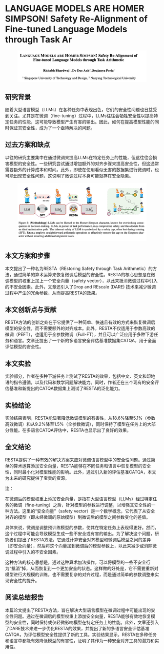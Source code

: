 # LANGUAGE MODELS ARE HOMER SIMPSON! Safety Re-Alignment of Fine-tuned Language Models through Task Ar

<figure><img src="../.gitbook/assets/image (4) (1) (1) (1) (1) (1) (1) (1) (1) (1) (1) (1) (1) (1) (1) (1) (1) (1) (1) (1) (1) (1) (1) (1) (1) (1).png" alt=""><figcaption></figcaption></figure>

## 研究背景

随着大型语言模型（LLMs）在各种任务中表现出色，它们的安全性问题也日益受到关注。尤其是在微调（fine-tuning）过程中，LLMs往往会牺牲安全性以提高特定任务的性能，这可能导致模型产生有害的输出。因此，如何在提高模型性能的同时保证其安全性，成为了一个亟待解决的问题。

## 过去方案和缺点

以往的研究主要集中在通过微调来提高LLMs在特定任务上的性能，但这往往会损害模型的安全性。一些研究尝试通过增加额外的对齐步骤来提高安全性，但这通常需要额外的计算成本和时间。此外，即使在使用看似无害的数据集进行微调时，也可能出现安全性问题，这说明了微调过程本身可能就存在安全隐患。

<figure><img src="../.gitbook/assets/image (1) (1) (1) (1) (1) (1) (1) (1) (1) (1) (1) (1) (1) (1) (1) (1) (1) (1) (1) (1) (1) (1) (1) (1) (1) (1) (1) (1).png" alt=""><figcaption></figcaption></figure>

## 本文方案和步骤

本文提出了一种名为RESTA（REstoring Safety through Task Arithmetic）的方法，通过简单的算术运算来恢复微调后模型的安全性。RESTA的核心思想是在微调模型的权重上加上一个安全向量（safety vector），以此来抵消微调过程中引入的不安全因素。此外，文章还引入了Drop and REscale (DARE) 技术来减少微调过程中产生的冗余参数，从而提高RESTA的效果。

## 本文创新点与贡献

RESTA方法的创新之处在于它提供了一种简单、快速且有效的方式来恢复微调后模型的安全性，而不需要额外的对齐成本。此外，RESTA不仅适用于参数高效的微调（PEFT），也适用于全参数微调（Full-FT），并且可以广泛应用于多种下游任务和语言。文章还提出了一个新的多语言安全评估基准数据集CATQA，用于全面评估模型的安全性。

## 本文实验

实验部分，作者在多种下游任务上测试了RESTA的效果，包括中文、英文和印地语的指令遵循，以及代码和数学问题解决能力。同时，作者还在三个现有的安全评估基准和新提出的CATQA数据集上测试了RESTA的泛化能力。

## 实验结论

实验结果表明，RESTA能显著降低微调模型的有害性，从18.6%降至5.1%（参数高效微调）和从9.2%降至1.5%（全参数微调），同时保持了模型在任务上的大部分性能。在多语言CATQA评估中，RESTA也显示出了良好的效果。

## 全文结论

RESTA提供了一种有效的解决方案来应对微调语言模型中的安全性问题。通过简单的算术运算添加安全向量，RESTA能够在不同任务和语言中恢复模型的安全性，同时最小化对模型性能的影响。此外，通过引入新的评估基准CATQA，本文为未来的研究提供了宝贵的资源。



注：

在微调后的模型权重上添加安全向量，是指在大型语言模型（LLMs）经过特定任务的微调（fine-tuning）之后，针对模型的参数进行调整，以增强其安全性的一种方法。这里的“安全向量”（safety vector）是一个数学概念，它代表了从安全对齐的模型（即未经微调的原始模型）到微调后的模型之间参数变化的差值。

具体来说，微调是调整预训练模型的参数，使其在特定任务上表现得更好。然而，这个过程中可能会导致模型生成一些不安全或有害的输出。为了解决这个问题，研究者们提出了RESTA方法，它通过计算安全对齐模型和微调后模型之间的差异（即安全向量），然后将这个向量加到微调后的模型参数上，以此来减少或消除微调过程中引入的不安全因素。

这种方法的核心思想是，通过这种算术加法操作，可以将模型的一些不安全行为“抵消”掉，从而恢复到一个更加安全的状态。这样做的好处是，它不需要重新对模型进行大规模的训练，也不需要复杂的对齐过程，而是通过简单的参数调整来实现安全性的提升。





## 阅读总结报告

本篇论文提出了RESTA方法，旨在解决大型语言模型在微调过程中可能出现的安全性问题。通过在微调后的模型权重上添加安全向量，RESTA能够有效地恢复模型的安全性，同时保持或仅轻微影响模型在特定任务上的性能。此外，文章还引入了DARE技术来进一步优化RESTA的效果，并提出了新的多语言安全评估基准CATQA，为评估模型安全性提供了新的工具。实验结果显示，RESTA在多种任务和语言中都能有效降低模型的有害性，证明了其作为一种安全对齐工具的潜力和实用性。

